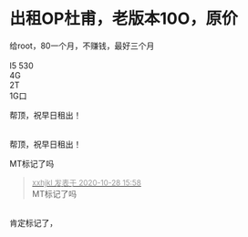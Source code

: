 # 出租OP杜甫，老版本10O，原价


给root，80一个月，不赚钱，最好三个月<br />
<br />
I5 530<br />
4G<br />
2T<br />
1G口

帮顶，祝早日租出！<br />
<br />
<img src="static/image/smiley/default/lol.gif" smilieid="12" border="0" alt="" /><img src="static/image/smiley/default/lol.gif" smilieid="12" border="0" alt="" /><img src="static/image/smiley/default/lol.gif" smilieid="12" border="0" alt="" />

帮顶，祝早日租出！<img src="static/image/smiley/default/lol.gif" smilieid="12" border="0" alt="" />

MT标记了吗<img id="aimg_P4n5q" onclick="zoom(this, this.src, 0, 0, 0)" class="zoom" src="https://cdn.jsdelivr.net/gh/hishis/forum-master/public/images/patch.gif" onmouseover="img_onmouseoverfunc(this)" onload="thumbImg(this)" border="0" alt="" />

<div class="quote"><blockquote><font size="2"><a href="https://www.hostloc.com/forum.php?mod=redirect&amp;goto=findpost&amp;pid=9364486&amp;ptid=759436" target="_blank"><font color="#999999">xxhjkl 发表于 2020-10-28 15:58</font></a></font><br />
MT标记了吗</blockquote></div><br />
肯定标记了，
